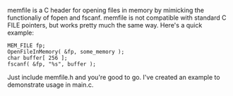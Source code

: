 memfile is a C header for opening files in memory by mimicking the functionaliy of fopen and fscanf. memfile is not compatible with standard C FILE pointers, but works pretty much the same way. Here's a quick example:

    MEM_FILE fp;
    OpenFileInMemory( &fp, some_memory );
    char buffer[ 256 ];
    fscanf( &fp, "%s", buffer );

Just include memfile.h and you're good to go. I've created an example to demonstrate usage in main.c.
